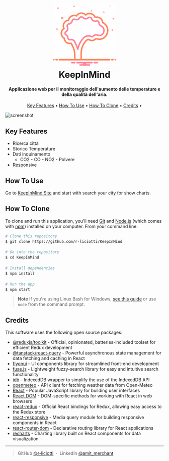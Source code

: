 
<h1 align="center">
  <br>
  <a href="https://keepinmind-rliciotti.netlify.app/"><img src="https://github.com/r-liciotti/KeepInMind/blob/main/public/BrainTree.png" alt="KeepInMind" width="200"></a>
  <br>
  KeepInMind
  <br>
</h1>

<h4 align="center">Applicazione web per il monitoraggio dell'aumento delle temperature e della qualità dell'aria.</h4>


<p align="center">
  <a href="#key-features">Key Features</a> •
  <a href="#how-to-use">How To Use</a> •
    <a href="#how-to-clone">How To Clone</a> •
  <a href="#credits">Credits</a> •
</p>

![screenshot](https://raw.githubusercontent.com/amitmerchant1990/electron-markdownify/master/app/img/markdownify.gif)

## Key Features

* Ricerca città
* Storico Temperature
* Dati inquinamento  
	- CO2 - CO - NO2 - Polvere 
* Responsive

## How To Use

Go to [KeepInMind Site](https://keepinmind-rliciotti.netlify.app/) and start with search your city for show charts.

## How To Clone

To clone and run this application, you'll need [Git](https://git-scm.com) and [Node.js](https://nodejs.org/en/download/) (which comes with [npm](http://npmjs.com)) installed on your computer. From your command line:

```bash
# Clone this repository
$ git clone https://github.com/r-liciotti/KeepInMind

# Go into the repository
$ cd KeepInMind

# Install dependencies
$ npm install

# Run the app
$ npm start
```

> **Note**
> If you're using Linux Bash for Windows, [see this guide](https://www.howtogeek.com/261575/how-to-run-graphical-linux-desktop-applications-from-windows-10s-bash-shell/) or use `node` from the command prompt.




## Credits

This software uses the following open source packages:

- [@reduxjs/toolkit](https://redux-toolkit.js.org/) - Official, opinionated, batteries-included toolset for efficient Redux development
- [@tanstack/react-query](https://tanstack.com/query/latest) - Powerful asynchronous state management for data fetching and caching in React
- [flyonui](https://www.npmjs.com/package/flyonui) - UI components library for streamlined front-end development
- [fuse.js](https://fusejs.io/) - Lightweight fuzzy-search library for easy and intuitive search functionality
- [idb](https://www.npmjs.com/package/idb) - IndexedDB wrapper to simplify the use of the IndexedDB API
- [openmeteo](https://www.npmjs.com/package/openmeteo) - API client for fetching weather data from Open-Meteo
- [React](https://react.dev/) - Popular JavaScript library for building user interfaces
- [React DOM](https://react.dev/) - DOM-specific methods for working with React in web browsers
- [react-redux](https://react-redux.js.org/) - Official React bindings for Redux, allowing easy access to the Redux store
- [react-responsive](https://www.npmjs.com/package/react-responsive) - Media query module for building responsive components in React
- [react-router-dom](https://reactrouter.com/) - Declarative routing library for React applications
- [recharts](https://recharts.org/en-US/) - Charting library built on React components for data visualization



---


> GitHub [@r-liciotti](https://github.com/r-liciotti) &nbsp;&middot;&nbsp;
> LinkedIn [@amit_merchant](www.linkedin.com/in/riccardo-liciotti-956401173)

